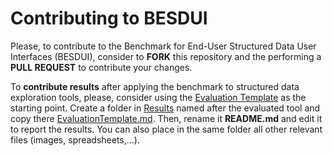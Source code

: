 # Contributing to BESDUI

Please, to contribute to the Benchmark for End-User Structured Data User Interfaces (BESDUI), consider to **FORK** this repository and the performing a **PULL REQUEST** to contribute your changes.

To **contribute results** after applying the benchmark to structured data exploration tools, please, consider using the [Evaluation Template](Results/EvaluationTemplate.md) as the starting point. Create a folder in [Results](Results) named after the evaluated tool and copy there [EvaluationTemplate.md](Results/EvaluationTemplate.md). Then, rename it **README.md** and edit it to report the results. You can also place in the same folder all other relevant files (images, spreadsheets,...).
